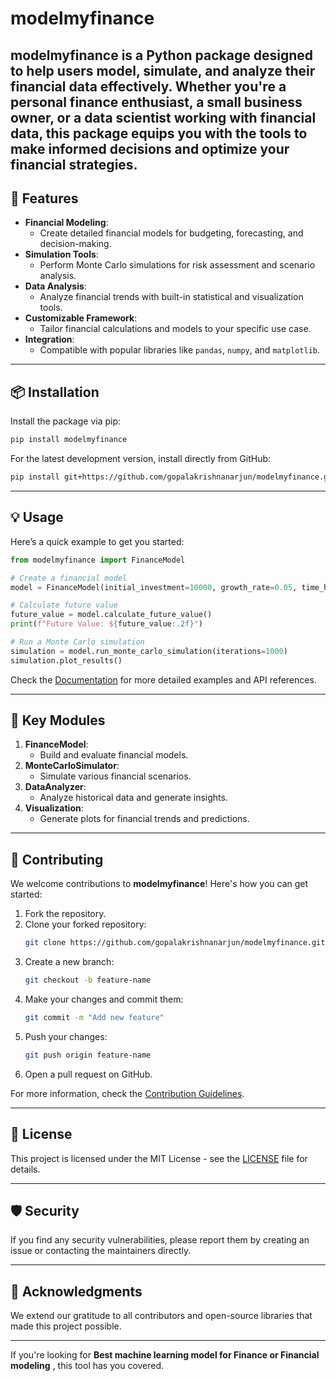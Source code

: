 # modelmyfinance





**modelmyfinance** is a Python package designed to help users model, simulate, and analyze their financial data effectively. Whether you're a personal finance enthusiast, a small business owner, or a data scientist working with financial data, this package equips you with the tools to make informed decisions and optimize your financial strategies.
---
## 🚀 Features

- **Financial Modeling**:
  - Create detailed financial models for budgeting, forecasting, and decision-making.
- **Simulation Tools**:
  - Perform Monte Carlo simulations for risk assessment and scenario analysis.
- **Data Analysis**:
  - Analyze financial trends with built-in statistical and visualization tools.
- **Customizable Framework**:
  - Tailor financial calculations and models to your specific use case.
- **Integration**:
  - Compatible with popular libraries like `pandas`, `numpy`, and `matplotlib`.
---

## 📦 Installation

Install the package via pip:

```bash
pip install modelmyfinance
```

For the latest development version, install directly from GitHub:

```bash
pip install git+https://github.com/gopalakrishnanarjun/modelmyfinance.git
```

---

## 💡 Usage

Here’s a quick example to get you started:

```python
from modelmyfinance import FinanceModel

# Create a financial model
model = FinanceModel(initial_investment=10000, growth_rate=0.05, time_horizon=10)

# Calculate future value
future_value = model.calculate_future_value()
print(f"Future Value: ${future_value:.2f}")

# Run a Monte Carlo simulation
simulation = model.run_monte_carlo_simulation(iterations=1000)
simulation.plot_results()
```

Check the [Documentation](https://github.com/yourusername/modelmyfinance/wiki) for more detailed examples and API references.

---

## 🔧 Key Modules

1. **FinanceModel**:
   - Build and evaluate financial models.
2. **MonteCarloSimulator**:
   - Simulate various financial scenarios.
3. **DataAnalyzer**:
   - Analyze historical data and generate insights.
4. **Visualization**:
   - Generate plots for financial trends and predictions.

---

## 🤝 Contributing

We welcome contributions to **modelmyfinance**! Here's how you can get started:

1. Fork the repository.
2. Clone your forked repository:
   ```bash
   git clone https://github.com/gopalakrishnanarjun/modelmyfinance.git
   ```
3. Create a new branch:
   ```bash
   git checkout -b feature-name
   ```
4. Make your changes and commit them:
   ```bash
   git commit -m "Add new feature"
   ```
5. Push your changes:
   ```bash
   git push origin feature-name
   ```
6. Open a pull request on GitHub.

For more information, check the [Contribution Guidelines](CONTRIBUTING.md).

---

## 💄 License

This project is licensed under the MIT License - see the [LICENSE](LICENSE) file for details.

---

## 🛡️ Security

If you find any security vulnerabilities, please report them by creating an issue or contacting the maintainers directly.

---

## 🌟 Acknowledgments

We extend our gratitude to all contributors and open-source libraries that made this project possible.

---
If you're looking for **Best machine learning model for Finance or Financial modeling** , this tool has you covered.
